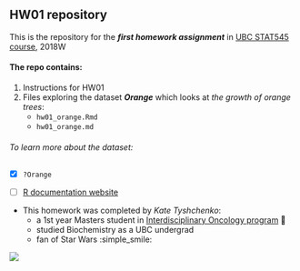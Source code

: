## HW01 repository

This is the repository for the ***first homework assignment*** in [UBC STAT545 course](http://stat545.com/), 2018W

#### The repo contains:
1. Instructions for HW01 
2. Files exploring the dataset ***Orange*** which looks at *the growth of orange trees*:
      - `hw01_orange.Rmd`
      - `hw01_orange.md` 

###### To learn more about the dataset:
- [x] ```?Orange```
- [ ] [R documentation website](https://stat.ethz.ch/R-manual/R-devel/library/datasets/html/Orange.html) 



- This homework was completed by *Kate Tyshchenko*:
     * a 1st year Masters student in [Interdisciplinary Oncology program](https://www.iop.ca/) :blue_book:
     * studied Biochemistry as a UBC undergrad
     * fan of Star Wars :simple_smile:

![](https://amp.businessinsider.com/images/566ee4a7dd089532058b46f6-360-270.jpg)
